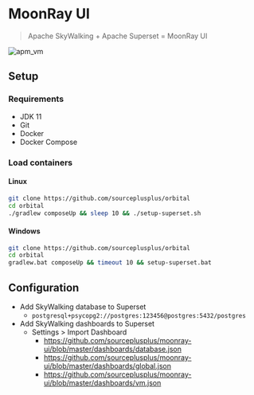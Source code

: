 # MoonRay UI

> Apache SkyWalking + Apache Superset = MoonRay UI

![apm_vm](https://user-images.githubusercontent.com/3278877/118176535-89829180-b3ff-11eb-8708-6f9fd0831524.png)

## Setup

### Requirements
- JDK 11
- Git
- Docker
- Docker Compose

### Load containers
#### Linux
```sh
git clone https://github.com/sourceplusplus/orbital
cd orbital
./gradlew composeUp && sleep 10 && ./setup-superset.sh
```

#### Windows
```sh
git clone https://github.com/sourceplusplus/orbital
cd orbital
gradlew.bat composeUp && timeout 10 && setup-superset.bat
```

## Configuration
- Add SkyWalking database to Superset
  - `postgresql+psycopg2://postgres:123456@postgres:5432/postgres`
- Add SkyWalking dashboards to Superset
  - Settings > Import Dashboard
    - https://github.com/sourceplusplus/moonray-ui/blob/master/dashboards/database.json
    - https://github.com/sourceplusplus/moonray-ui/blob/master/dashboards/global.json
    - https://github.com/sourceplusplus/moonray-ui/blob/master/dashboards/vm.json
